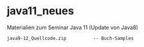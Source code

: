 # java11_neues
Materialien zum Seminar Java 11 (Update von Java8)

	java9-12_Quellcode.zip    		-- Buch-Samples
	
